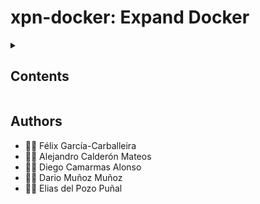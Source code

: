 # xpn-docker: Expand Docker

<details>

<summary><h2>Contents</h2></summary>

 1. [Summary of using xpn-docker](/docs/summary.md)
 2. [Build the container image](/docs/image.md)
 3. Some xpn-docker use cases:
    1. [Examples using XPN Ad-Hoc](/docs/usecase-xpn.md)
    2. [Examples of benchmarks with XPN Ad-Hoc](/docs/usecase-benchmarks.md)
    3. [Example  of Apache Spark and Ad-Hoc XPN](/docs/usecase-spark.md)
 4. [Multiple containers on multiple nodes](/docs/swarm.md)
 5. [Authors](/docs/authors.md)

</details>


## Authors
* :technologist: Félix García-Carballeira
* :technologist: Alejandro Calderón Mateos
* :technologist: Diego Camarmas Alonso
* :technologist: Dario Muñoz Muñoz
* :technologist: Elias del Pozo Puñal

